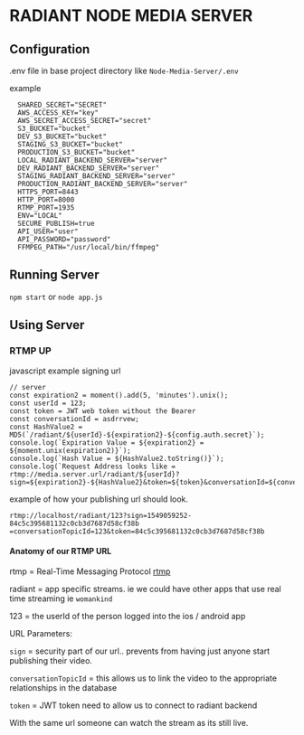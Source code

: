 # RADIANT NODE MEDIA SERVER

## Configuration

.env file in base project directory like `Node-Media-Server/.env`

example

```
  SHARED_SECRET="SECRET"
  AWS_ACCESS_KEY="key"
  AWS_SECRET_ACCESS_SECRET="secret"
  S3_BUCKET="bucket"
  DEV_S3_BUCKET="bucket"
  STAGING_S3_BUCKET="bucket"
  PRODUCTION_S3_BUCKET="bucket"
  LOCAL_RADIANT_BACKEND_SERVER="server"
  DEV_RADIANT_BACKEND_SERVER="server"
  STAGING_RADIANT_BACKEND_SERVER="server"
  PRODUCTION_RADIANT_BACKEND_SERVER="server"
  HTTPS_PORT=8443
  HTTP_PORT=8000
  RTMP_PORT=1935
  ENV="LOCAL"
  SECURE_PUBLISH=true
  API_USER="user"
  API_PASSWORD="password"
  FFMPEG_PATH="/usr/local/bin/ffmpeg"
```

## Running Server

`npm start` or `node app.js`

## Using Server

### RTMP UP

javascript example signing url
```
// server
const expiration2 = moment().add(5, 'minutes').unix();
const userId = 123;
const token = JWT web token without the Bearer
const conversationId = asdrrvew;
const HashValue2 = MD5(`/radiant/${userId}-${expiration2}-${config.auth.secret}`);
console.log(`Expiration Value = ${expiration2} = ${moment.unix(expiration2)}`);
console.log(`Hash Value = ${HashValue2.toString()}`);
console.log(`Request Address looks like = rtmp://media.server.url/radiant/${userId}?sign=${expiration2}-${HashValue2}&token=${token}&conversationId=${conversationId}`);

```

example of how your publishing url should look.

```
rtmp://localhost/radiant/123?sign=1549059252-84c5c395681132c0cb3d7687d58cf38b
=conversationTopicId=123&token=84c5c395681132c0cb3d7687d58cf38b
```

 #### Anatomy of our RTMP URL
 
 rtmp = Real-Time Messaging Protocol [rtmp](https://en.wikipedia.org/wiki/Real-Time_Messaging_Protocol)  

 radiant = app specific streams.  ie we could have other apps that use real time streaming ie `womankind`
 
 123 = the userId of the person logged into the ios / android app
 
 URL Parameters:

`sign` = security part of our url.. prevents from having just anyone start publishing their video.

`conversationTopicId` = this allows us to link the video to the appropriate relationships in the database

`token` = JWT token need to allow us to connect to radiant backend

With the same url someone can watch the stream as its still live.  